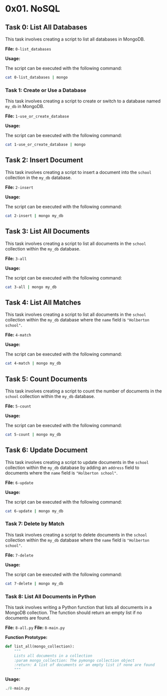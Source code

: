 # 0x01. NoSQL

## Task 0: List All Databases

This task involves creating a script to list all databases in MongoDB.

**File:** `0-list_databases`

**Usage:**

The script can be executed with the following command:

```bash
cat 0-list_databases | mongo
```

### Task 1: Create or Use a Database

This task involves creating a script to create or switch to a database named `my_db` in MongoDB.

**File:** `1-use_or_create_database`

**Usage:**

The script can be executed with the following command:

```bash
cat 1-use_or_create_database | mongo
```

## Task 2: Insert Document

This task involves creating a script to insert a document into the `school` collection in the `my_db` database.

**File:** `2-insert`

**Usage:**

The script can be executed with the following command:

```bash
cat 2-insert | mongo my_db
```

## Task 3: List All Documents

This task involves creating a script to list all documents in the `school` collection within the `my_db` database.

**File:** `3-all`

**Usage:**

The script can be executed with the following command:

```bash
cat 3-all | mongo my_db
```

## Task 4: List All Matches

This task involves creating a script to list all documents in the `school` collection within the `my_db` database where the `name` field is `"Holberton school"`.

**File:** `4-match`

**Usage:**

The script can be executed with the following command:

```bash
cat 4-match | mongo my_db
```

## Task 5: Count Documents

This task involves creating a script to count the number of documents in the `school` collection within the `my_db` database.

**File:** `5-count`

**Usage:**

The script can be executed with the following command:

```bash
cat 5-count | mongo my_db
```

## Task 6: Update Document

This task involves creating a script to update documents in the `school` collection within the `my_db` database by adding an `address` field to documents where the `name` field is `"Holberton school"`.

**File:** `6-update`

**Usage:**

The script can be executed with the following command:

```bash
cat 6-update | mongo my_db
```

### Task 7: Delete by Match

This task involves creating a script to delete documents in the `school` collection within the `my_db` database where the `name` field is `"Holberton school"`.

**File:** `7-delete`

**Usage:**

The script can be executed with the following command:

```bash
cat 7-delete | mongo my_db
```

### Task 8: List All Documents in Python

This task involves writing a Python function that lists all documents in a MongoDB collection. The function should return an empty list if no documents are found.

**File:** `8-all.py`
**File:** `8-main.py`

**Function Prototype:**

```python
def list_all(mongo_collection):
    """
    Lists all documents in a collection
    :param mongo_collection: The pymongo collection object
    :return: A list of documents or an empty list if none are found
    """
```

**Usage:**

```python
./8-main.py
```
